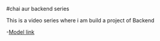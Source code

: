 #chai aur backend series

This is a video series where i am build a project of Backend

-[Model link](https://app.eraser.io/workspace/YtPqZ1VogxGy1jzIDkzj)